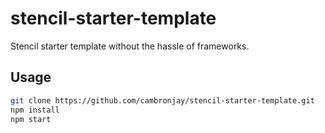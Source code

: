# stencil-starter-template
Stencil starter template without the hassle of frameworks.
## Usage
```sh
git clone https://github.com/cambronjay/stencil-starter-template.git
npm install
npm start